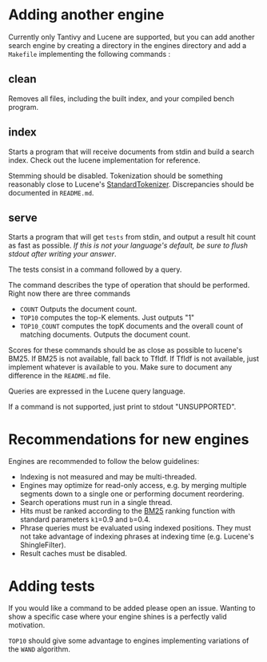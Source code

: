 # Adding another engine

Currently only Tantivy and Lucene are supported, but you can add another search
engine by creating a directory in the engines directory and add a `Makefile`
implementing the following commands :

## clean

Removes all files, including the built index, and your compiled bench program.

## index

Starts a program that will receive documents from stdin and build a search
index. Check out the lucene implementation for reference.

Stemming should be disabled. Tokenization should be something reasonably close to Lucene's
[StandardTokenizer](https://lucene.apache.org/core/7_3_1/core/org/apache/lucene/analysis/standard/StandardTokenizer.html). Discrepancies should be documented in `README.md`.

## serve

Starts a program that will get `tests` from stdin, and output
a result hit count as fast as possible. *If this is not your language's default,
be sure to flush stdout after writing your answer*.

The tests consist in a command followed by a query.

The command describes the type of operation that should
be performed. Right now there are three commands

- `COUNT` Outputs the document count.
- `TOP10` computes the top-K elements. Just outputs "1"
- `TOP10_COUNT` computes the topK documents and the overall count of matching documents. Outputs the document count.

Scores for these commands should be as close as possible to lucene's BM25.
If BM25  is not available, fall back to TfIdf. If TfIdf is not available,
just implement whatever is available to you. Make sure to document any difference in the `README.md` file.

Queries are expressed in the Lucene query language.

If a command is not supported, just print to stdout "UNSUPPORTED".

# Recommendations for new engines

Engines are recommended to follow the below guidelines:
 - Indexing is not measured and may be multi-threaded.
 - Engines may optimize for read-only access, e.g. by merging multiple segments
   down to a single one or performing document reordering.
 - Search operations must run in a single thread.
 - Hits must be ranked according to the
   [BM25](https://en.wikipedia.org/wiki/Okapi_BM25) ranking function with
   standard parameters `k1`=0.9 and `b`=0.4.
 - Phrase queries must be evaluated using indexed positions. They must not take
   advantage of indexing phrases at indexing time (e.g. Lucene's
   ShingleFilter).
 - Result caches must be disabled.

# Adding tests

If you would like a command to be added please open an issue.
Wanting to show a specific case where your engine shines is a perfectly valid motivation.

`TOP10` should give some advantage to engines implementing variations of the `WAND` algorithm.
